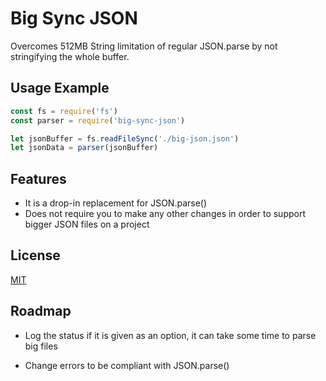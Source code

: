 # Big Sync JSON

Overcomes 512MB String limitation of regular JSON.parse by not stringifying the whole buffer.
## Usage Example

```javascript
const fs = require('fs')
const parser = require('big-sync-json')

let jsonBuffer = fs.readFileSync('./big-json.json')
let jsonData = parser(jsonBuffer)
```


## Features

- It is a drop-in replacement for JSON.parse()
- Does not require you to make any other changes in order to support bigger JSON files on a project

## License

[MIT](https://choosealicense.com/licenses/mit/)


## Roadmap

- Log the status if it is given as an option, it can take some time to parse big files

- Change errors to be compliant with JSON.parse()

